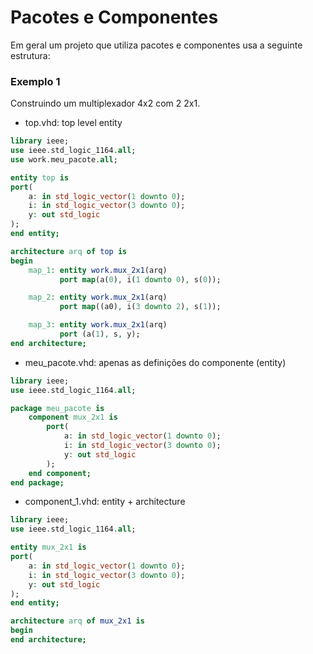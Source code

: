 # Pacotes e Componentes

Em geral um projeto que utiliza pacotes e componentes usa a seguinte estrutura:

### Exemplo 1

Construindo um multiplexador 4x2 com 2 2x1.

- top.vhd: top level entity

```vhdl
library ieee;
use ieee.std_logic_1164.all;
use work.meu_pacote.all;

entity top is
port(
    a: in std_logic_vector(1 downto 0);
    i: in std_logic_vector(3 downto 0);
    y: out std_logic
);
end entity;

architecture arq of top is
begin
    map_1: entity work.mux_2x1(arq)
           port map(a(0), i(1 downto 0), s(0));

    map_2: entity work.mux_2x1(arq)
           port map((a0), i(3 downto 2), s(1));

    map_3: entity work.mux_2x1(arq)
           port (a(1), s, y);
end architecture;
```

- meu_pacote.vhd: apenas as definições do componente (entity)

```vhdl
library ieee;
use ieee.std_logic_1164.all;

package meu_pacote is
    component mux_2x1 is
        port(
            a: in std_logic_vector(1 downto 0);
            i: in std_logic_vector(3 downto 0);
            y: out std_logic
        );
    end component;
end package;
```

- component_1.vhd: entity + architecture

```vhdl
library ieee;
use ieee.std_logic_1164.all;

entity mux_2x1 is
port(
    a: in std_logic_vector(1 downto 0);
    i: in std_logic_vector(3 downto 0);
    y: out std_logic
);
end entity;

architecture arq of mux_2x1 is
begin
end architecture;
```